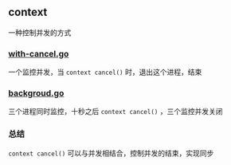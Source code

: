 ## context

一种控制并发的方式

### [with-cancel.go](with-cancel.go)

一个监控并发，当 `context cancel()` 时，退出这个进程，结束

### [backgroud.go](backgroud.go) 

三个进程同时监控，十秒之后 `context cancel()` ，三个监控并发关闭

### 总结

`context cancel()` 可以与并发相结合，控制并发的结束，实现同步






